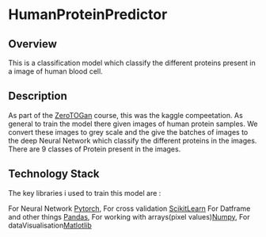 # HumanProteinPredictor

## Overview
This is a classification model which classify the different proteins present in a image of human blood cell.

## Description
As part of the [ZeroTOGan](https://www.jovian.ml/) course, this was the kaggle compeetation.
As general to train the model there given images of human protein samples. We convert these images to grey scale and the give the batches of images to the deep Neural Network which classify the different proteins in the images. There are 9 classes of Protein present in the images.

## Technology Stack

The key libraries i used to train this model are :

For Neural Network [Pytorch](https://pytorch.org/),
For cross validation [ScikitLearn](https://scikit-learn.org/stable/)
For Datframe and other things [Pandas](https://pandas.pydata.org/),
For working with arrays(pixel values)[Numpy](https://numpy.org/),
For dataVisualisation[Matlotlib](https://matplotlib.org/)

